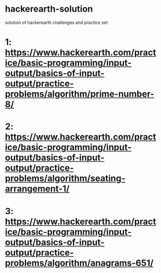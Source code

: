 # hackerearth-solution
solution of hackerearth challenges and practice set
# 1: https://www.hackerearth.com/practice/basic-programming/input-output/basics-of-input-output/practice-problems/algorithm/prime-number-8/

# 2: https://www.hackerearth.com/practice/basic-programming/input-output/basics-of-input-output/practice-problems/algorithm/seating-arrangement-1/

# 3: https://www.hackerearth.com/practice/basic-programming/input-output/basics-of-input-output/practice-problems/algorithm/anagrams-651/
